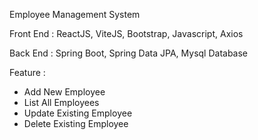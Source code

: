 Employee Management System

Front End : ReactJS, ViteJS, Bootstrap, Javascript, Axios

Back End : Spring Boot, Spring Data JPA, Mysql Database

Feature : 
- Add New Employee
- List All Employees
- Update Existing Employee
- Delete Existing Employee
